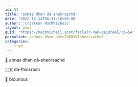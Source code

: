 ```yaml
---
id: 54
title: 'annas dhen dà-sheòrsachd'
date: '2022-12-14T08:31:16+00:00'
author: 'Crìstean MacMhìcheil'
layout: post
guid: 'https://macmhicheil.scot/faclair-nan-geidheal/?p=54'
permalink: /annas-dhen-da%e2%80%91sheorsachd/
categories:
    - gd
---
```


&#x1f3f4;&#xe0067;&#xe0062;&#xe0073;&#xe0063;&#xe0074;&#xe007f; annas dhen dà-sheòrsachd

&#x1f1ee;&#x1f1ea; dá-fhiosrach

&#x1f3f4;&#xe0067;&#xe0062;&#xe0065;&#xe006e;&#xe0067;&#xe007f; bicurious
